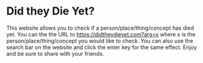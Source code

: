 # Did they Die Yet?

This website allows you to check if a person/place/thing/concept has died yet.
You can the the URL to https://didtheydieyet.com?arg=x where x is the
person/place/thing/concept you would like to check. You can also use the search bar
on the website and click the enter key for the same effect. Enjoy and be sure to
share with your friends.
